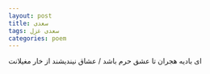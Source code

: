 ```yaml
---
layout: post
title: سعدی
tags: سعدی غزل
categories: poem
---
```


ای بادیه هجران تا عشق حرم باشد / عشاق نیندیشند از خار مغیلانت
